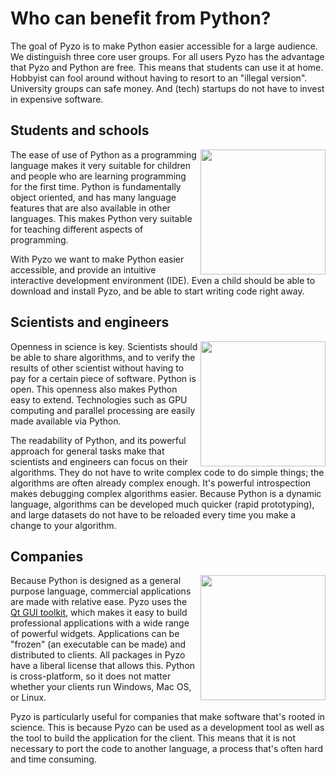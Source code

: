 # Who can benefit from Python?

The goal of Pyzo is to make Python easier accessible for a large
audience. We distinguish three core user groups.
For all users Pyzo has the advantage that Pyzo and Python are free.
This means that students can use it at home. Hobbyist can fool around
without having to resort to an "illegal version". University groups can
safe money. And (tech) startups do not have to invest in expensive
software.


## Students and schools

<img src='pyzo_noah02.jpg' width='200px' align='right'>

The ease of use of Python as a programming language makes it very
suitable for children and people who are learning programming for the
first time. Python is fundamentally object oriented, and has many
language features that are also available in other languages. This makes
Python very suitable for teaching different aspects of programming.

With Pyzo we want to make Python easier accessible, and provide an
intuitive interactive development environment (IDE). Even a child should
be able to download and install Pyzo, and be able to start writing code
right away.


## Scientists and engineers

<img src='einstein_python.jpg' width='200px' align='right'>

Openness in science is key. Scientists should be able to share
algorithms, and to verify the results of other scientist without having
to pay for a certain piece of software. Python is open. This openness
also makes Python easy to extend. Technologies such as GPU computing
and parallel processing are easily made available via Python.

The readability of Python, and its powerful approach for general tasks
make that scientists and engineers can focus on their algorithms. They
do not have to write complex code to do simple things; the algorithms
are often already complex enough. It's powerful introspection makes
debugging complex algorithms easier. Because Python is a dynamic
language, algorithms can be developed much quicker (rapid prototyping),
and large datasets do not have to be reloaded every time you make a
change to your algorithm.


## Companies

<img src='handshake.jpg' width='200px' align='right'>

Because Python is designed as a general purpose language, commercial
applications are made with relative ease. Pyzo uses the 
[Qt GUI toolkit](http://qt.nokia.com/), which makes it easy to build
professional applications with a wide range of powerful widgets.
Applications can be "frozen" (an executable can be made) and distributed
to clients. All packages in Pyzo have a liberal license that allows this. 
Python is cross-platform, so it does not matter whether
your clients run Windows, Mac OS, or Linux.

Pyzo is particularly useful for companies that make software that's
rooted in science. This is because Pyzo can be used as a development
tool as well as the tool to build the application for the client. This
means that it is not necessary to port the code to another language, a
process that's often hard and time consuming.

